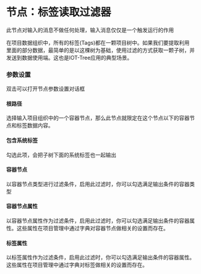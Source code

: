 节点：标签读取过滤器
==

此节点对输入的消息不做任何处理，输入消息仅仅是一个触发运行的作用

在项目数据组织中，所有的标签(Tags)都在一颗项目树中。如果我们要提取利用里面的部分数据，最简单的是以这棵树为基础，使用过滤的方式获取一颗子树，并发送到数据使用端。这也是IOT-Tree应用的典型场景。

### 参数设置

双击可以打开节点参数设置对话框

#### 根路径

选择输入项目组织中的一个容器节点，那么此节点就限定在这个节点以下的容器节点和标签数据内容。

#### 包含系统标签

勾选此项，会把子树下面的系统标签也一起输出

#### 容器节点

以容器节点类型进行过滤条件，启用此过滤时，你可以勾选满足输出条件的容器类型

#### 容器节点属性

以容器节点属性作为过滤条件，启用此过滤时，你可以勾选满足输出条件的容器属性。这些属性在项目管理中通过字典对容器节点做相关的设置而存在。

#### 标签属性

以标签属性作为过滤条件，启用此过滤时，你可以勾选满足输出条件的容器属性。这些属性在项目管理中通过字典对标签做相关的设置而存在。


